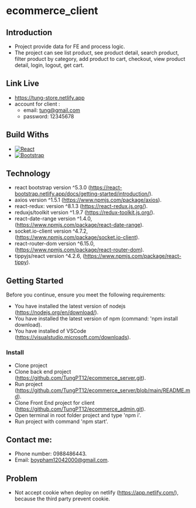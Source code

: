 # ecommerce_client

## Introduction
* Project provide data for FE and process logic.
* The project can see list product, see product detail, search product, filter product by category, add product to cart,
checkout, view product detail, login, logout, get cart.

## Link Live

* https://tung-store.netlify.app
* account for client : 
    - email: tung@gmail.com
    - password: 12345678

## Build Withs

* [![React][React.js]][React-url]
* [![Bootstrap][Bootstrap.com]][Bootstrap-url]


## Technology

* react bootstrap version ^5.3.0 (https://react-bootstrap.netlify.app/docs/getting-started/introduction/).
* axios version ^1.5.1 (https://www.npmjs.com/package/axios).
* react-redux: version ^8.1.3 (https://react-redux.js.org/).
* reduxjs/toolkit version ^1.9.7 (https://redux-toolkit.js.org/).
* react-date-range version ^1.4.0, (https://www.npmjs.com/package/react-date-range).
* socket.io-client version ^4.7.2, (https://www.npmjs.com/package/socket.io-client).
* react-router-dom version ^6.15.0, (https://www.npmjs.com/package/react-router-dom).
* tippyjs/react version ^4.2.6, (https://www.npmjs.com/package/react-tippy).


## Getting Started

Before you continue, ensure you meet the following requirements:

* You have installed the latest version of nodejs (https://nodejs.org/en/download/). 
* You have installed the latest version of npm (command: 'npm install download). 
* You have installed of VSCode (https://visualstudio.microsoft.com/downloads).

### Install

* Clone project
* Clone back end project (https://github.com/TungPT12/ecommerce_server.git).
* Run project (https://github.com/TungPT12/ecommerce_server/blob/main/README.md).
* Clone Front End project for client (https://github.com/TungPT12/ecommerce_admin.git).
* Open terminal in root folder project and type 'npm i'.
* Run project with command 'npm start'.


## Contact me:

* Phone number: 0988486443.
* Email: boypham12042000@gmail.com.


## Problem

* Not accept cookie when deploy on netlify (https://app.netlify.com/), because the third party prevent cookie.












<!-- MARKDOWN LINKS & IMAGES -->
<!-- https://www.markdownguide.org/basic-syntax/#reference-style-links -->
[contributors-shield]: https://img.shields.io/github/contributors/othneildrew/Best-README-Template.svg?style=for-the-badge
[contributors-url]: https://github.com/othneildrew/Best-README-Template/graphs/contributors
[forks-shield]: https://img.shields.io/github/forks/othneildrew/Best-README-Template.svg?style=for-the-badge
[forks-url]: https://github.com/othneildrew/Best-README-Template/network/members
[stars-shield]: https://img.shields.io/github/stars/othneildrew/Best-README-Template.svg?style=for-the-badge
[stars-url]: https://github.com/othneildrew/Best-README-Template/stargazers
[issues-shield]: https://img.shields.io/github/issues/othneildrew/Best-README-Template.svg?style=for-the-badge
[issues-url]: https://github.com/othneildrew/Best-README-Template/issues
[license-shield]: https://img.shields.io/github/license/othneildrew/Best-README-Template.svg?style=for-the-badge
[license-url]: https://github.com/othneildrew/Best-README-Template/blob/master/LICENSE.txt
[linkedin-shield]: https://img.shields.io/badge/-LinkedIn-black.svg?style=for-the-badge&logo=linkedin&colorB=555
[linkedin-url]: https://linkedin.com/in/othneildrew
[product-screenshot]: images/screenshot.png
[Next.js]: https://img.shields.io/badge/next.js-000000?style=for-the-badge&logo=nextdotjs&logoColor=white
[Next-url]: https://nextjs.org/
[React.js]: https://img.shields.io/badge/React-20232A?style=for-the-badge&logo=react&logoColor=61DAFB
[React-url]: https://reactjs.org/
[Vue.js]: https://img.shields.io/badge/Vue.js-35495E?style=for-the-badge&logo=vuedotjs&logoColor=4FC08D
[Vue-url]: https://vuejs.org/
[Angular.io]: https://img.shields.io/badge/Angular-DD0031?style=for-the-badge&logo=angular&logoColor=white
[Angular-url]: https://angular.io/
[Svelte.dev]: https://img.shields.io/badge/Svelte-4A4A55?style=for-the-badge&logo=svelte&logoColor=FF3E00
[Svelte-url]: https://svelte.dev/
[Laravel.com]: https://img.shields.io/badge/Laravel-FF2D20?style=for-the-badge&logo=laravel&logoColor=white
[Laravel-url]: https://laravel.com
[Bootstrap.com]: https://img.shields.io/badge/Bootstrap-563D7C?style=for-the-badge&logo=bootstrap&logoColor=white
[Bootstrap-url]: https://getbootstrap.com
[JQuery.com]: https://img.shields.io/badge/jQuery-0769AD?style=for-the-badge&logo=jquery&logoColor=white
[JQuery-url]: https://jquery.com 



